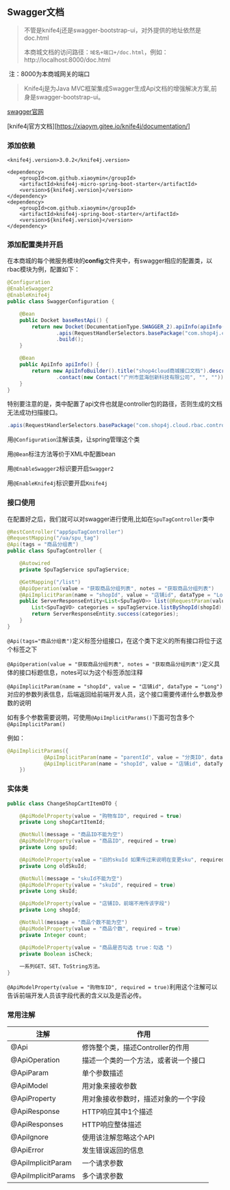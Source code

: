 ## Swagger文档

> 不管是knife4j还是swagger-bootstrap-ui，对外提供的地址依然是doc.html
>
> 本商城文档的访问路径：`域名+端口+/doc.html`，例如：http://localhost:8000/doc.html

​																													         注：8000为本商城网关的端口

>Knife4j是为Java MVC框架集成Swagger生成Api文档的增强解决方案,前身是swagger-bootstrap-ui。

[swagger官网](https://swagger.io/)

[knife4j官方文档][https://xiaoym.gitee.io/knife4j/documentation/]

### 添加依赖

```
<knife4j.version>3.0.2</knife4j.version>

<dependency>
	<groupId>com.github.xiaoymin</groupId>
	<artifactId>knife4j-micro-spring-boot-starter</artifactId>
	<version>${knife4j.version}</version>
</dependency>
<dependency>
	<groupId>com.github.xiaoymin</groupId>
	<artifactId>knife4j-spring-boot-starter</artifactId>
	<version>${knife4j.version}</version>
</dependency>
```

### 添加配置类并开启

在本商城的每个微服务模块的**config**文件夹中，有swagger相应的配置类，以rbac模块为例，配置如下：

```java
@Configuration
@EnableSwagger2
@EnableKnife4j
public class SwaggerConfiguration {

	@Bean
	public Docket baseRestApi() {
		return new Docket(DocumentationType.SWAGGER_2).apiInfo(apiInfo()).select()
				.apis(RequestHandlerSelectors.basePackage("com.shop4j.cloud.rbac.controller")).paths(PathSelectors.any())
				.build();
	}

	@Bean
	public ApiInfo apiInfo() {
		return new ApiInfoBuilder().title("shop4cloud商城接口文档").description("shop4cloud商城接口文档Swagger版").termsOfServiceUrl("")
				.contact(new Contact("广州市蓝海创新科技有限公司", "", "")).version("1.0").build();
	}
}
```

特别要注意的是，类中配置了api文件也就是controller包的路径，否则生成的文档无法成功扫描接口。

```java
.apis(RequestHandlerSelectors.basePackage("com.shop4j.cloud.rbac.controller"))
```

用`@Configuration`注解该类，让spring管理这个类

用`@Bean`标注方法等价于XML中配置bean

用`@EnableSwagger2`标识要开启`Swagger2`

用`@EnableKnife4j`标识要开启`Knife4j`

### 接口使用

在配置好之后，我们就可以对swagger进行使用,比如在`SpuTagController`类中

```java
@RestController("appSpuTagController")
@RequestMapping("/ua/spu_tag")
@Api(tags = "商品分组表")
public class SpuTagController {

    @Autowired
    private SpuTagService spuTagService;

    @GetMapping("/list")
    @ApiOperation(value = "获取商品分组列表", notes = "获取商品分组列表")
    @ApiImplicitParam(name = "shopId", value = "店铺id", dataType = "Long")
    public ServerResponseEntity<List<SpuTagVO>> list(@RequestParam(value = "shopId", defaultValue = "0") Long shopId) {
        List<SpuTagVO> categories = spuTagService.listByShopId(shopId);
        return ServerResponseEntity.success(categories);
    }
}
```

`@Api(tags="商品分组表")`定义标签分组接口，在这个类下定义的所有接口将位于这个标签之下

`@ApiOperation(value = "获取商品分组列表", notes = "获取商品分组列表")`定义具体的接口标题信息，notes可以为这个标签添加注释

`@ApiImplicitParam(name = "shopId", value = "店铺id", dataType = "Long")`对应的参数列表信息，后端返回给前端开发人员，这个接口需要传递什么参数及参数的说明

如有多个参数需要说明，可使用`@ApiImplicitParams()`下面可包含多个`@ApiImplicitParam()`

例如：

```java
@ApiImplicitParams({
            @ApiImplicitParam(name = "parentId", value = "分类ID", dataType = "Long"),
            @ApiImplicitParam(name = "shopId", value = "店铺id", dataType = "Long")
    })
```

### 实体类

```java
public class ChangeShopCartItemDTO {

    @ApiModelProperty(value = "购物车ID", required = true)
    private Long shopCartItemId;

    @NotNull(message = "商品ID不能为空")
    @ApiModelProperty(value = "商品ID", required = true)
    private Long spuId;

    @ApiModelProperty(value = "旧的skuId 如果传过来说明在变更sku", required = true)
    private Long oldSkuId;

    @NotNull(message = "skuId不能为空")
    @ApiModelProperty(value = "skuId", required = true)
    private Long skuId;

    @ApiModelProperty(value = "店铺ID，前端不用传该字段")
    private Long shopId;

    @NotNull(message = "商品个数不能为空")
    @ApiModelProperty(value = "商品个数", required = true)
    private Integer count;

    @ApiModelProperty(value = "商品是否勾选 true：勾选 ")
    private Boolean isCheck;
    
    一系列GET、SET、ToString方法。
}
```

`@ApiModelProperty(value = "购物车ID", required = true)`利用这个注解可以告诉前端开发人员该字段代表的含义以及是否必传。

### 常用注解

| 注解               | 作用                                 |
| ------------------ | ------------------------------------ |
| @Api               | 修饰整个类，描述Controller的作用     |
| @ApiOperation      | 描述一个类的一个方法，或者说一个接口 |
| @ApiParam          | 单个参数描述                         |
| @ApiModel          | 用对象来接收参数                     |
| @ApiProperty       | 用对象接收参数时，描述对象的一个字段 |
| @ApiResponse       | HTTP响应其中1个描述                  |
| @ApiResponses      | HTTP响应整体描述                     |
| @ApiIgnore         | 使用该注解忽略这个API                |
| @ApiError          | 发生错误返回的信息                   |
| @ApiImplicitParam  | 一个请求参数                         |
| @ApiImplicitParams | 多个请求参数                         |
